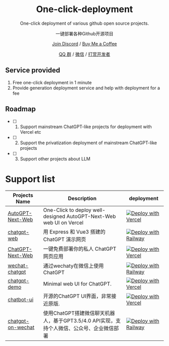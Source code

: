 <div align="center">

<h1 align="center">One-click-deployment</h1>

One-click deployment of various github open source projects.

一键部署各种Github开源项目

[Join Discord](https://discord.gg/h8sNt7fkA3) / [Buy Me a Coffee](https://www.buymeacoffee.com/elricliu)

[QQ 群](https://raw.githubusercontent.com/Insights-AI/One-click-deployment/main/QQ.jpg) / [微信](https://user-images.githubusercontent.com/38354472/232797309-9348f3a6-1dd7-422a-ad01-935247b1970e.png) / [打赏开发者](https://user-images.githubusercontent.com/38354472/232796654-c749602b-c1d4-402b-8c31-e7c013b7a42d.png)

</div>

## Service provided

1. Free one-click deployment  in 1 minute
2. Provide generation deployment service and help with deployment for a fee

## Roadmap

- [ ] 1. Support mainstream ChatGPT-like projects for deployment with Vercel etc
- [ ] 2. Support the privatization deployment of mainstream ChatGPT-like projects
- [ ] 3. Support other projects about LLM

# Support list
| Projects Name | Description | deployment | 
|---|---|---|
|[AutoGPT-Next-Web](https://github.com/Dogtiti/AutoGPT-Next-Web) |One-Click to deploy well-designed AutoGPT-Next-Web web UI on Vercel |[![Deploy with Vercel](https://vercel.com/button)](https://vercel.com/new/clone?repository-url=https%3A%2F%2Fgithub.com%2FDogtiti%2FAutoGPT-Next-Web&env=OPENAI_API_KEY&project-name=autogpt-next-web&repository-name=AutoGPT-Next-Web) |
|[chatgpt-web](https://github.com/Chanzhaoyu/chatgpt-web) |用 Express 和 Vue3 搭建的 ChatGPT 演示网页|[![Deploy with Railway](https://railway.app/button.svg)](https://railway.app/new/template/yytmgc) |
|[ChatGPT-Next-Web](https://github.com/Yidadaa/ChatGPT-Next-Web) |一键免费部署你的私人 ChatGPT 网页应用 |[![Deploy with Vercel](https://vercel.com/button)](https://vercel.com/new/clone?repository-url=https%3A%2F%2Fgithub.com%2FYidadaa%2FChatGPT-Next-Web&env=OPENAI_API_KEY&env=CODE&project-name=chatgpt-next-web&repository-name=ChatGPT-Next-Web) |
|[wechat-chatgpt](https://github.com/fuergaosi233/wechat-chatgpt)|通过wechaty在微信上使用ChatGPT|[![Deploy with Railway](https://railway.app/button.svg)](https://railway.app/template/dMLG70?referralCode=bIYugQ) |
|[chatgpt-demo](https://github.com/anse-app/chatgpt-demo) | Minimal web UI for ChatGPT. |[![Deploy with Vercel](https://vercel.com/button)](https://vercel.com/new/clone?repository-url=https%3A%2F%2Fgithub.com%2Fddiu8081%2Fchatgpt-demo&env=OPENAI_API_KEY&envDescription=OpenAI%20API%20Key&envLink=https%3A%2F%2Fplatform.openai.com%2Faccount%2Fapi-keys) |
|[chatbot-ui](https://github.com/mckaywrigley/chatbot-ui) | 开源的ChatGPT UI界面，非常接近原版. |[![Deploy with Vercel](https://vercel.com/button)](https://vercel.com/new/clone?repository-url=https%3A%2F%2Fgithub.com%2Fmckaywrigley%2Fchatbot-ui) |
|[chatgpt-on-wechat](https://github.com/zhayujie/chatgpt-on-wechat)|使用ChatGPT搭建微信聊天机器人，基于GPT3.5/4.0 API实现，支持个人微信、公众号、企业微信部署|[![Deploy with Railway](https://railway.app/button.svg)](https://railway.app/template/qApznZ?referralCode=RC3znh) |
